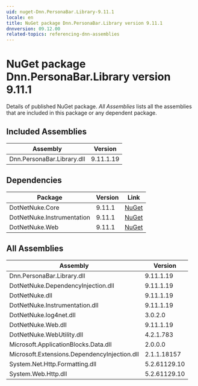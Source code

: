 ```yaml
---
uid: nuget-Dnn.PersonaBar.Library-9.11.1
locale: en
title: NuGet package Dnn.PersonaBar.Library version 9.11.1
dnnversion: 09.12.00
related-topics: referencing-dnn-assemblies
---
```


# NuGet package Dnn.PersonaBar.Library version 9.11.1
Details of published NuGet package.
*All Assemblies* lists all the assemblies that are included in this package or any dependent package.

## Included Assemblies

|Assembly|Version|
|---|---|
|Dnn.PersonaBar.Library.dll|9.11.1.19|

## Dependencies

|Package|Version|Link|
|---|---|---|
|DotNetNuke.Core|9.11.1|[NuGet](https://www.nuget.org/packages/DotNetNuke.Core/9.11.1)|
|DotNetNuke.Instrumentation|9.11.1|[NuGet](https://www.nuget.org/packages/DotNetNuke.Instrumentation/9.11.1)|
|DotNetNuke.Web|9.11.1|[NuGet](https://www.nuget.org/packages/DotNetNuke.Web/9.11.1)|

## All Assemblies

|Assembly|Version|
|---|---|
|Dnn.PersonaBar.Library.dll|9.11.1.19|
|DotNetNuke.DependencyInjection.dll|9.11.1.19|
|DotNetNuke.dll|9.11.1.19|
|DotNetNuke.Instrumentation.dll|9.11.1.19|
|DotNetNuke.log4net.dll|3.0.2.0|
|DotNetNuke.Web.dll|9.11.1.19|
|DotNetNuke.WebUtility.dll|4.2.1.783|
|Microsoft.ApplicationBlocks.Data.dll|2.0.0.0|
|Microsoft.Extensions.DependencyInjection.dll|2.1.1.18157|
|System.Net.Http.Formatting.dll|5.2.61129.10|
|System.Web.Http.dll|5.2.61129.10|

